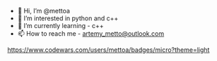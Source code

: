 - 👋 Hi, I’m @mettoa
- 👀 I’m interested in python and c++
- 🌱 I’m currently learning - c++
- 📫 How to reach me - artemy_metto@outlook.com

<!---
mettoa/mettoa is a ✨ special ✨ repository because its `README.md` (this file) appears on your GitHub profile.
You can click the Preview link to take a look at your changes.
--->
https://www.codewars.com/users/mettoa/badges/micro?theme=light
